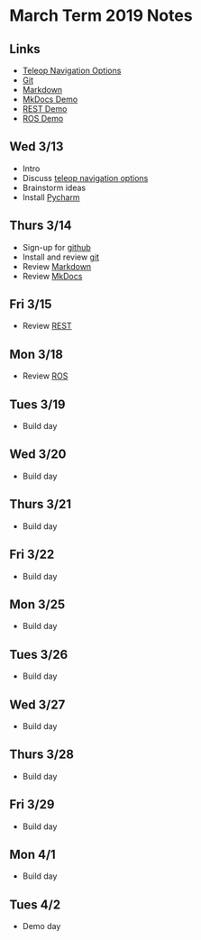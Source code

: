 # March Term 2019 Notes

## Links

* [Teleop Navigation Options](https://github.com/athenian-programming/teleop-navigation)
* [Git](http://www.athenian-robotics.org/git/)
* [Markdown](http://www.athenian-robotics.org/markdown/)
* [MkDocs Demo](http://www.mkdocs-demo.org)
* [REST Demo](https://github.com/athenian-programming/web-services-demo)
* [ROS Demo](https://github.com/athenian-programming/ros-demos)


## Wed 3/13
* Intro 
* Discuss [teleop navigation options](https://github.com/athenian-programming/teleop-navigation)
* Brainstorm ideas
* Install [Pycharm](https://www.jetbrains.com/pycharm/)

## Thurs 3/14
* Sign-up for [github](https://github.com)
* Install and review [git](http://www.athenian-robotics.org/git/)
* Review [Markdown](http://www.athenian-robotics.org/markdown/)
* Review [MkDocs](http://www.mkdocs-demo.org)

## Fri 3/15
* Review [REST](https://github.com/athenian-programming/web-services-demo)

## Mon 3/18
* Review [ROS](https://github.com/athenian-programming/ros-demos) 

## Tues 3/19
* Build day

## Wed 3/20
* Build day

## Thurs 3/21
* Build day

## Fri 3/22
* Build day

## Mon 3/25
* Build day

## Tues 3/26
* Build day

## Wed 3/27
* Build day

## Thurs 3/28
* Build day

## Fri 3/29
* Build day

## Mon 4/1
* Build day

## Tues 4/2
* Demo day

